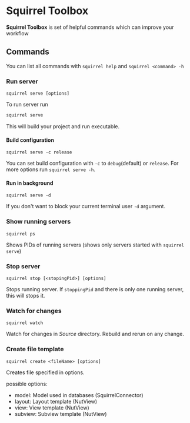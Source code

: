 # Squirrel Toolbox

**Squirrel Toolbox** is set of helpful commands which can improve your workflow

## Commands

You can list all commands with `squirrel help` and `squirrel <command> -h`

### Run server

`squirrel serve [options]`

To run server run 

```sh
squirrel serve
```

This will build your project and run executable. 

#### Build configuration

`squirrel serve -c release`

You can set build configuration with `-c` to `debug`(default) or `release`. For more options run `squirrel serve -h`.


#### Run in background

`squirrel serve -d`

If you don't want to block your current terminal user `-d` argument.


### Show running servers

`squirrel ps`

Shows PIDs of running servers (shows only servers started with `squirrel serve`)

### Stop server

`squirrel stop [<stopingPid>] [options]`

Stops running server. If `stoppingPid` and there is only one running server, this will stops it.

### Watch for changes

`squirrel watch` 

Watch for changes in *Source* directory. Rebuild and rerun on any change.

### Create file template

`squirrel create <fileName> [options]`

Creates file specified in options. 

possible options:

- model: Model used in databases (SquirrelConnector)
- layout: Layout template (NutView)
- view: View template (NutView)
- subview: Subview template (NutView)
